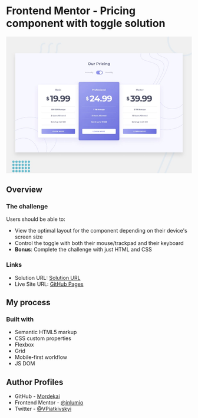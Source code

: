 # Frontend Mentor - Pricing component with toggle solution

![Design preview for the Pricing component with toggle coding challenge](./design/desktop-preview.jpg)

## Overview

### The challenge

Users should be able to:

- View the optimal layout for the component depending on their device's screen size
- Control the toggle with both their mouse/trackpad and their keyboard
- **Bonus**: Complete the challenge with just HTML and CSS

### Links

- Solution URL: [Solution URL](https://www.frontendmentor.io/solutions/news-homepage-qfnkf_0M2L)
- Live Site URL: [GitHub Pages](https://inlumio.github.io/fm-news-homepage/)

## My process

### Built with

- Semantic HTML5 markup
- CSS custom properties
- Flexbox
- Grid
- Mobile-first workflow
- JS DOM

## Author Profiles

- GitHub - [Mordekai](https://github.com/inlumio)
- Frontend Mentor - [@inlumio](https://www.frontendmentor.io/profile/inlumio)
- Twitter - [@VPiatkivskyi](https://twitter.com/VPiatkivskyi)